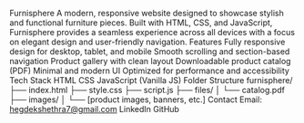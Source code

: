 Furnisphere
A modern, responsive website designed to showcase stylish and functional furniture pieces. Built with HTML, CSS, and JavaScript, Furnisphere provides a seamless experience across all devices with a focus on elegant design and user-friendly navigation.
Features
Fully responsive design for desktop, tablet, and mobile
Smooth scrolling and section-based navigation
Product gallery with clean layout
Downloadable product catalog (PDF)
Minimal and modern UI
Optimized for performance and accessibility
Tech Stack
HTML
CSS
JavaScript (Vanilla JS)
Folder Structure
furnisphere/
├── index.html
├── style.css
├── script.js
├── files/
│   └── catalog.pdf
├── images/
│   └── [product images, banners, etc.]
Contact
Email: hegdekshethra7@gmail.com
LinkedIn
GitHub
